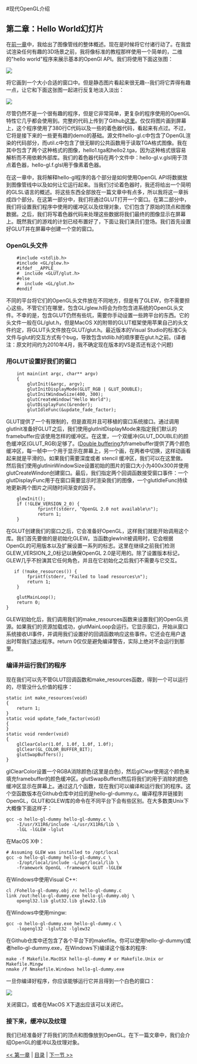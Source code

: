 #现代OpenGL介绍

## 第二章：Hello World幻灯片

在[前一章](http://www.zenlife.tk/an-intro-to-modern-opengl-1.md)中，我给出了图像管线的整体概述。现在是时候将它付诸行动了。在我尝试渲染任何有趣的3D场景之前，我将像标准的教程那样使用一个简单的，二维的"hello world"程序来展示基本的OpenGl API。我们将使用下面这张图：

![](http://duriansoftware.com/joe/media/gl2-hello-1.png)

将它画到一个大小合适的窗口中。但是静态图片看起来很无趣--我们将它弄得有趣一点，让它和下面这张图一起进行反复地淡入淡出：

![](http://duriansoftware.com/joe/media/gl2-hello-2.png)

尽管仍然不是一个很有趣的程序，但是它非常简单，更复杂的程序使用的OpenGL特性它几乎都会使用到。完整的代码上传到了Github[这里](http://github.com/jckarter/hello-gl)。仅仅将图片画到屏幕上，这个程序使用了380行C代码以及一些的着色器代码，看起来有点过。不过，它将是接下来的一些更有趣的demo的基础。源文件hello-gl.c中包含了OpenGL渲染的代码部分，而util.c中包含了很无聊的公共函数用于读取TGA格式图像。我在其中包含了两个这种格式的图像，hello1.tga和hello2.tga，因为这种格式很容易解析而不用依赖外部库。我们的着色器代码在两个文件中：hello-gl.v.glsl用于顶点着色器，hello-gl.f.glsl用于像素着色器。

在这一章中，我将解释hello-gl程序的各个部分是如何使用OpenGL API将数据放到图像管线中以及如何让它运行起来。当我们讨论着色器时，我还将给出一个简明的GLSL语言的概述。将这些东西全部放在一篇文章中有点多，所以我将这一章拆成四个部分。在这第一部分中，我们将通过GLUT打开一个窗口。在第二部分中，我们将设置我们程序中使用的缓冲区以及纹理对象，它们包含了原始的顶点和图像数据。之后，我们将写着色器代码来处理这些数据将我们最终的图像显示在屏幕上。既然我们的游戏的计划已经布置好了，下面让我们演员们登场。我们首先设置好GLUT并在屏幕中创建一个空的窗口。

### OpenGL头文件

```
	#include <stdlib.h>
	#include <GL/glew.h>
	#ifdef __APPLE__
	#  include <GLUT/glut.h>
	#else
	#  include <GL/glut.h>
	#endif
```

不同的平台将它们的OpenGL头文件放在不同地方，但是有了GLEW，你不需要担心这些。不管它们在哪里，包含GL/glew.h将会为你包含进系统的OpenGL头文件。不幸的是，包含GLUT仍然有些坑，需要你手动设置一些跨平台的东西。它的头文件一般在GL/glut.h，但是MacOS X的附带的GLUT框架使用苹果自己的头文件约定，将GLUT头文件放在GLUT/glut.h。最近版本的Visual Studio的标准C头文件与glut的交互方式有个bug，导致包含stdlib.h的顺序要在glut.h之前。(译者注：原文时间约为2010年4月，我不确定现在版本的VS是否还有这个问题)

### 用GLUT设置好我们的窗口

```
	int main(int argc, char** argv)
	{
	    glutInit(&argc, argv);
	    glutInitDisplayMode(GLUT_RGB | GLUT_DOUBLE);
	    glutInitWindowSize(400, 300);
	    glutCreateWindow("Hello World");
	    glutDisplayFunc(&render);
	    glutIdleFunc(&update_fade_factor);
```	   

GLUT提供了一个有限制的，但是直观并且可移植的窗口系统接口。通过调用glutInit准备好GLUT之后，我们使用glutInitDisplayMode来指定我们默认的framebuffer应该使用怎样的缓冲区。在这里，一个双缓冲(GLUT_DOUBLE)的颜色缓冲区(GLUT_RGB)足够了。([Double buffering](http://en.wikipedia.org/wiki/Double_buffering#Double_buffering_in_computer_graphics)为framebuffer提供了两个颜色缓冲区，每一帧中一个用于显示在屏幕上，另一个画，在两者中切换，这样动画看起来就是平滑的)。如果我们需要深度或者 stencil 缓冲区，我们可以在这里做。然后我们使用glutIninWindowSize设置初始的图片的窗口大小为400x300并使用glutCreateWindon创建窗口。最后，我们指定两个回调函数接受窗口事件：一个glutDisplayFunc用于在窗口需要显示时渲染我们的图像，一个glutIdleFunc持续地更新两个图片之间随时间渐变的因子。

```
	glewInit();
	if (!GLEW_VERSION_2_0) {
	        fprintf(stderr, "OpenGL 2.0 not available\n");
	        return 1;
	}
```

在GLUT创建我们的窗口之后，它会准备好OpenGL，这样我们就能开始调用这个库。我们首先要做的是初始化GLEW。当函数glewInit被调用时，它会根据OpenGL的可用版本以及扩展设置一系列的标志。这里在继续之前我们检测GLEW_VERSION_2_0标记以确保OpenGL 2.0是可用的。除了设置版本标记，GLEW几乎不扮演其它任何角色，并且在它初始化之后我们不需要与它交互。

```
   if (!make_resources()) {
        fprintf(stderr, "Failed to load resources\n");
        return 1;
    }

    glutMainLoop();
    return 0;
}
```

GLEW初始化后，我们调用我们的make_resources函数来设置我们的OpenGL资源。如果我们的资源加载成功，glutMainLoop会运行。它显示窗口，开始从窗口系统接收UI事件，并调用我们设置好的回调函数响应这些事件。它还会在用户退出时帮我们退出程序。return 0仅仅是避免编译警告，实际上绝对不会运行到那里。

### 编译并运行我们的程序

现在我们可以先不管GLUT回调函数和make_resources函数，得到一个可以运行的，尽管没什么价值的程序：

```
static int make_resources(void)
{
    return 1;
}
static void update_fade_factor(void)
{
}
static void render(void)
{
    glClearColor(1.0f, 1.0f, 1.0f, 1.0f);
    glClear(GL_COLOR_BUFFER_BIT);
    glutSwapBuffers();
}
```

glClearColor设置一个RGBA消除颜色(这里是白色)，然后glClear使用这个颜色来填充framebuffer的颜色缓冲区。glutSwapBuffers然后将我们的用于消除的颜色缓冲区显示在屏幕上。通过这几个函数，现在我们可以编译和运行我们的程序。这个空函数版本在Github仓库中对应的是hello-gl-dummy.c。编译程序并链接到OpenGL，GLUT和GLEW库的命令在不同平台下会有些区别。在大多数类Unix下大概像下面这样子：

```
gcc -o hello-gl-dummy hello-gl-dummy.c \
    -I/usr/X11R6/include -L/usr/X11R6/lib \
    -lGL -lGLEW -lglut
```

在MacOS X中：

```
# Assuming GLEW was installed to /opt/local
gcc -o hello-gl-dummy hello-gl-dummy.c \
    -I/opt/local/include -L/opt/local/lib \
    -framework OpenGL -framework GLUT -lGLEW
```

在Windows中使用Visual C++:

```
cl /Fohello-gl-dummy.obj /c hello-gl-dummy.c
link /out:hello-gl-dummy.exe hello-gl-dummy.obj \
    opengl32.lib glut32.lib glew32.lib
```

在Windows中使用mingw:

```
gcc -o hello-gl-dummy.exe hello-gl-dummy.c \
    -lopengl32 -lglut32 -lglew32
```

在Github仓库中还包含了各个平台下的makefile。你可以使用hello-gl-dummy(或者hello-gl-dummy.exe，在Windows下)编译这个版本的程序:

````
make -f Makefile.MacOSX hello-gl-dummy # or Makefile.Unix or Makefile.Mingw
nmake /f Nmakefile.Windows hello-gl-dummy.exe
````

一旦你编译好程序，你应该能够运行它并且得到一个白色的窗口：

![](http://duriansoftware.com/joe/media/gl2-dummy-screenshot.png)

关闭窗口，或者在MacOS X下退出应该可以关闭它。

### 接下来，缓冲以及纹理

我们已经准备好了将我们的顶点和图像放到OpenGL。在下一篇文章中，我们会介绍OpenGL的缓冲以及纹理对象。

[<< 第一章](http://www.zenlife.tk/an-intro-to-modern-opengl-1.md) | [目录](http://www.zenlife.tk/an-intro-to-modern-opengl-0.md) | [下一节 >>]()